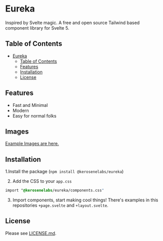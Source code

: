 # Eureka

Inspired by Svelte magic. A free and open source Tailwind based component library for Svelte 5.

## Table of Contents

- [Eureka](#eureka)
  - [Table of Contents](#table-of-contents)
  - [Features](#features)
  - [Installation](#installation)
  - [License](#license)

## Features

- Fast and Minimal
- Modern
- Easy for normal folks

## Images
[Example Images are here.](https://github.com/Kerosene-Labs/eureka/tree/main/images)

## Installation

1.Install the package (`npm install @kerosenelabs/eureka`)

2. Add the CSS to your `app.css`

```css
import "@kerosenelabs/eureka/components.css"
```

3. Import components, start making cool things! There's examples in this repositories `+page.svelte` and `+layout.svelte`.

## License

Please see [LICENSE.md](LICENSE.md).

